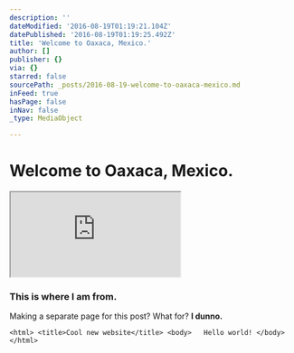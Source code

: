 ```yaml
---
description: ''
dateModified: '2016-08-19T01:19:21.104Z'
datePublished: '2016-08-19T01:19:25.492Z'
title: 'Welcome to Oaxaca, Mexico.'
author: []
publisher: {}
via: {}
starred: false
sourcePath: _posts/2016-08-19-welcome-to-oaxaca-mexico.md
inFeed: true
hasPage: false
inNav: false
_type: MediaObject

---
```

# Welcome to Oaxaca, Mexico.

<iframe src="https://the-grid.github.io/ed-location/?latitude=22.59372606392931&amp;longitude=-100.8984375&amp;zoom=2" style=""></iframe>

### This is where I am from.

Making a separate page for this post? What for? **I dunno.**

    <html> <title>Cool new website</title> <body> 	Hello world! </body> </html>